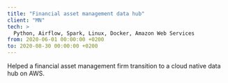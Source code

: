 ```yaml
---
title: "Financial asset management data hub"
client: "MN"
tech: >
  Python, Airflow, Spark, Linux, Docker, Amazon Web Services
from: 2020-06-01 00:00:00 +0200
to: 2020-08-30 00:00:00 +0200
---
```

Helped a financial asset management firm transition to a cloud native data hub on AWS. 

